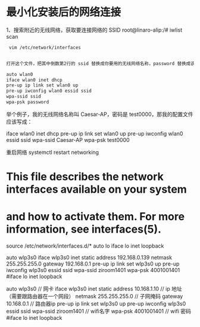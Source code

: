 # 最小化安装后的网络连接


1、搜索附近的无线网络，获取要连接网络的 SSID
root@linaro-alip:/# iwlist scan


```sh
 vim /etc/network/interfaces


打开这个文件，把其中倒数第2行的 ssid 替换成你要用的无线网络名称，password 替换成该无线网络的密码

auto wlan0
iface wlan0 inet dhcp
pre-up ip link set wlan0 up
pre-up iwconfig wlan0 essid ssid
wpa-ssid ssid
wpa-psk password
```

举个例子，我的无线网络名称叫 Caesar-AP，密码是 test0000，那我的配置文件应该写成：

iface wlan0 inet dhcp
pre-up ip link set wlan0 up
pre-up iwconfig wlan0 essid ssid
wpa-ssid Caesar-AP
wpa-psk test0000


重启网络
systemctl restart networking




# This file describes the network interfaces available on your system
# and how to activate them. For more information, see interfaces(5).

source /etc/network/interfaces.d/*
auto lo
iface lo inet loopback

auto wlp3s0
iface wlp3s0 inet static
address 192.168.0.139
netmask 255.255.255.0
gateway 192.168.0.1
pre-up ip link set wlp3s0 up
pre-up iwconfig wlp3s0 essid ssid
wpa-ssid ziroom1401
wpa-psk 4001001401
#iface lo inet loopback


auto wlp3s0 // 网卡
iface wlp3s0 inet static 
address 10.168.1.10 // ip 地址 （需要跟路由器在一个网段）
netmask 255.255.255.0 // 子网掩码
gateway 10.168.0.1 // 路由器ip
pre-up ip link set wlp3s0 up 
pre-up iwconfig wlp3s0 essid ssid
wpa-ssid ziroom1401 // wifi名字
wpa-psk 4001001401 // wifi 密码
#iface lo inet loopback


